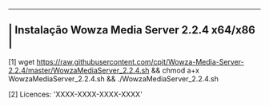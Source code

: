 ------------------
| Instalação Wowza Media Server 2.2.4 x64/x86 |
------------------

[1] wget https://raw.githubusercontent.com/cpjt/Wowza-Media-Server-2.2.4/master/WowzaMediaServer_2.2.4.sh && chmod a+x WowzaMediaServer_2.2.4.sh && ./WowzaMediaServer_2.2.4.sh

[2] Licences: 'XXXX-XXXX-XXXX-XXXX'
